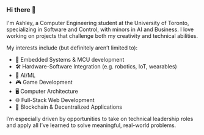 ### Hi there 👋

I'm Ashley, a Computer Engineering student at the University of Toronto, specializing in Software and Control, with minors in AI and Business. I love working on projects that challenge both my creativity and technical abilities.

My interests include (but definitely aren’t limited to):
- 🔌 Embedded Systems & MCU development  
- 🛠️ Hardware-Software Integration (e.g. robotics, IoT, wearables)  
- 🤖 AI/ML
- 🎮 Game Development  
- 🖥️ Computer Architecture
- 🌐 Full-Stack Web Development  
- 🔗 Blockchain & Decentralized Applications

I’m especially driven by opportunities to take on technical leadership roles and apply all I’ve learned to solve meaningful, real-world problems.
